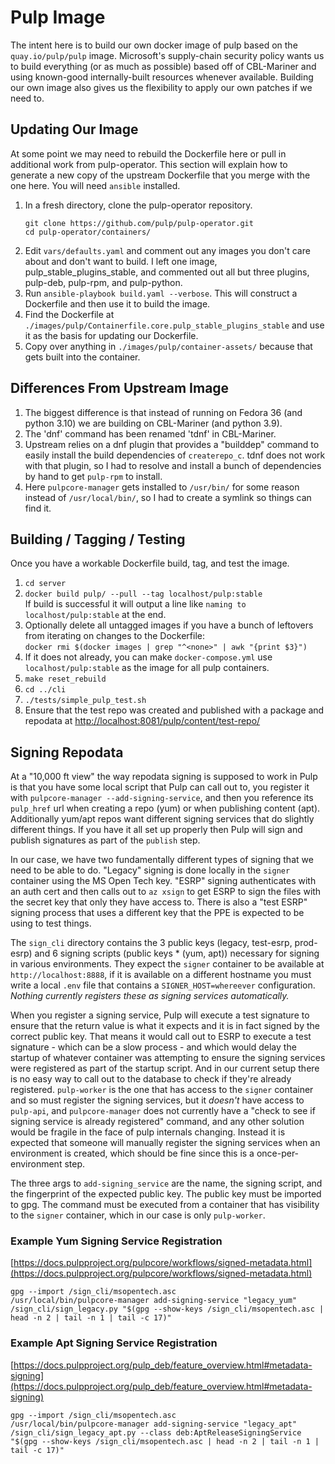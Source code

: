 # Pulp Image

The intent here is to build our own docker image of pulp based on the `quay.io/pulp/pulp` image.
Microsoft's supply-chain security policy wants us to build everything (or as much as possible)
based off of CBL-Mariner and using known-good internally-built resources whenever available.
Building our own image also gives us the flexibility to apply our own patches if we need to.

## Updating Our Image

At some point we may need to rebuild the Dockerfile here or pull in additional work from
pulp-operator.
This section will explain how to generate a new copy of the upstream Dockerfile that you merge
with the one here.
You will need `ansible` installed.

1. In a fresh directory, clone the pulp-operator repository.
   ```
   git clone https://github.com/pulp/pulp-operator.git
   cd pulp-operator/containers/
   ```
1. Edit `vars/defaults.yaml` and comment out any images you don't care about and don't want to
   build.
   I left one image, pulp_stable_plugins_stable, and commented out all but three plugins, pulp-deb,
   pulp-rpm, and pulp-python.
1. Run `ansible-playbook build.yaml --verbose`.
   This will construct a Dockerfile and then use it to build the image.
1. Find the Dockerfile at `./images/pulp/Containerfile.core.pulp_stable_plugins_stable` and use it
   as the basis for updating our Dockerfile.
1. Copy over anything in `./images/pulp/container-assets/` because that gets built into the
   container.

## Differences From Upstream Image

1. The biggest difference is that instead of running on Fedora 36 (and python 3.10) we are building
   on CBL-Mariner (and python 3.9).
1. The 'dnf' command has been renamed 'tdnf' in CBL-Mariner.
1. Upstream relies on a dnf plugin that provides a "builddep" command to easily install the build
   dependencies of `createrepo_c`. tdnf does not work with that plugin, so I had to resolve and
   install a bunch of dependencies by hand to get `pulp-rpm` to install.
1. Here `pulpcore-manager` gets installed to `/usr/bin/` for some reason instead of
   `/usr/local/bin/`, so I had to create a symlink so things can find it.

## Building / Tagging / Testing

Once you have a workable Dockerfile build, tag, and test the image.

1. `cd server`
1. `docker build pulp/ --pull --tag localhost/pulp:stable`\
   If build is successful it will output a line like `naming to localhost/pulp:stable` at the end.
1. Optionally delete all untagged images if you have a bunch of leftovers from iterating on changes
   to the Dockerfile:\
   `docker rmi $(docker images | grep "^<none>" | awk "{print $3}")`
1. If it does not already, you can make `docker-compose.yml` use `localhost/pulp:stable` as the
   image for all pulp containers.
1. `make reset_rebuild`
1. `cd ../cli`
1. `./tests/simple_pulp_test.sh`
1. Ensure that the test repo was created and published with a package and repodata at
   [http://localhost:8081/pulp/content/test-repo/](http://localhost:8081/pulp/content/test-repo/)

## Signing Repodata
At a "10,000 ft view" the way repodata signing is supposed to work in Pulp is that you have some
local script that Pulp can call out to, you register it with
`pulpcore-manager --add-signing-service`, and then you reference its `pulp_href` url when creating
a repo (yum) or when publishing content (apt).
Additionally yum/apt repos want different signing services that do slightly different things.
If you have it all set up properly then Pulp will sign and publish signatures as part of the
`publish` step.

In our case, we have two fundamentally different types of signing that we need to be able to do.
"Legacy" signing is done locally in the `signer` container using the MS Open Tech key.
"ESRP" signing authenticates with an auth cert and then calls out to `az xsign` to get ESRP to sign
the files with the secret key that only they have access to.
There is also a "test ESRP" signing process that uses a different key that the PPE is expected to
be using to test things.

The `sign_cli` directory contains the 3 public keys (legacy, test-esrp, prod-esrp) and 6 signing
scripts (public keys * (yum, apt)) necessary for signing in various environments.
They expect the `signer` container to be available at `http://localhost:8888`, if it is available
on a different hostname you must write a local `.env` file that contains a `SIGNER_HOST=whereever`
configuration.
*Nothing currently registers these as signing services automatically.*

When you register a signing service, Pulp will execute a test signature to ensure that the return
value is what it expects and it is in fact signed by the correct public key.
That means it would call out to ESRP to execute a test signature - which can be a slow process - and
which would delay the startup of whatever container was attempting to ensure the signing services
were registered as part of the startup script.
And in our current setup there is no easy way to call out to the database to check if they're
already registered.
`pulp-worker` is the one that has access to the `signer` container and so must register the signing
services, but it *doesn't* have access to `pulp-api`, and `pulpcore-manager` does not currently have
a "check to see if signing service is already registered" command, and any other solution would be
fragile in the face of pulp internals changing.
Instead it is expected that someone will manually register the signing services when an
environment is created, which should be fine since this is a once-per-environment step.

The three args to `add-signing_service` are the name, the signing script, and the fingerprint
of the expected public key.
The public key must be imported to gpg.
The command must be executed from a container that has visibility to the `signer` container, which
in our case is only `pulp-worker`.

### Example Yum Signing Service Registration
[https://docs.pulpproject.org/pulpcore/workflows/signed-metadata.html](https://docs.pulpproject.org/pulpcore/workflows/signed-metadata.html)
```
gpg --import /sign_cli/msopentech.asc
/usr/local/bin/pulpcore-manager add-signing-service "legacy_yum" /sign_cli/sign_legacy.py "$(gpg --show-keys /sign_cli/msopentech.asc | head -n 2 | tail -n 1 | tail -c 17)"
```

### Example Apt Signing Service Registration
[https://docs.pulpproject.org/pulp_deb/feature_overview.html#metadata-signing](https://docs.pulpproject.org/pulp_deb/feature_overview.html#metadata-signing)
```
gpg --import /sign_cli/msopentech.asc
/usr/local/bin/pulpcore-manager add-signing-service "legacy_apt" /sign_cli/sign_legacy_apt.py --class deb:AptReleaseSigningService "$(gpg --show-keys /sign_cli/msopentech.asc | head -n 2 | tail -n 1 | tail -c 17)"
```
